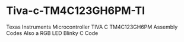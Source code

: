 # Tiva-c-TM4C123GH6PM-TI
Texas Instruments Microcontroller TIVA C TM4C123GH6PM Assembly Codes
Also a RGB LED Blinky C Code
